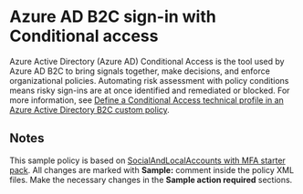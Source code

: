 # Azure AD B2C sign-in with Conditional access

Azure Active Directory (Azure AD) Conditional Access is the tool used by Azure AD B2C to bring signals together, make decisions, and enforce organizational policies. Automating risk assessment with policy conditions means risky sign-ins are at once identified and remediated or blocked. For more information, see [Define a Conditional Access technical profile in an Azure Active Directory B2C custom policy](https://docs.microsoft.com/azure/active-directory-b2c/conditional-access-technical-profile).

## Notes

This sample policy is based on [SocialAndLocalAccounts with MFA starter pack](https://github.com/Azure-Samples/active-directory-b2c-custom-policy-starterpack/tree/master/SocialAndLocalAccountsWithMfa). All changes are marked with **Sample:** comment inside the policy XML files. Make the necessary changes in the **Sample action required** sections.